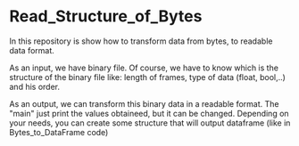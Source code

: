 # Read_Structure_of_Bytes
In this repository is show how to transform data from bytes, to readable data format.

As an input, we have binary file. Of course, we have to know which is the structure of the binary file like: length of frames, type of data (float, bool,..) and his order.

As an output, we can transform this binary data in a readable format. The "main" just print the values obtaineed, but it can be changed. Depending on your needs, you can create some structure that will output dataframe (like in Bytes_to_DataFrame code)
